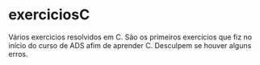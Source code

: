 # exerciciosC
Vários exercicios resolvidos em C.
São os primeiros exercicios que fiz no início do curso de ADS afim de aprender C. 
Desculpem se houver alguns erros. 
